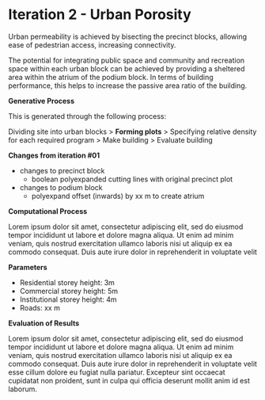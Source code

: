 # Iteration 2 - Urban Porosity

Urban permeability is achieved by bisecting the precinct blocks, allowing ease of pedestrian access, increasing connectivity.

The potential for integrating public space and community and recreation space within each urban block can be achieved by providing a sheltered area within the atrium of the podium block. In terms of building performance, this helps to increase the passive area ratio of the building. 

__Generative Process__

This is generated through the following process:

Dividing site into urban blocks > __Forming plots__ > Specifying relative density for each required program > Make building > Evaluate building

__Changes from iteration #01__

* changes to precinct block
  * boolean polyexpanded cutting lines with original precinct plot 
* changes to podium block 
  * polyexpand offset (inwards) by xx m to create atrium

__Computational Process__

Lorem ipsum dolor sit amet, consectetur adipiscing elit, sed do eiusmod tempor incididunt ut labore et dolore magna aliqua. Ut enim ad minim veniam, quis nostrud exercitation ullamco laboris nisi ut aliquip ex ea commodo consequat. Duis aute irure dolor in reprehenderit in voluptate velit 

__Parameters__

* Residential storey height: 3m
* Commercial storey height: 5m
* Institutional storey height: 4m
* Roads: xx m

__Evaluation of Results__

Lorem ipsum dolor sit amet, consectetur adipiscing elit, sed do eiusmod tempor incididunt ut labore et dolore magna aliqua. Ut enim ad minim veniam, quis nostrud exercitation ullamco laboris nisi ut aliquip ex ea commodo consequat. Duis aute irure dolor in reprehenderit in voluptate velit esse cillum dolore eu fugiat nulla pariatur. Excepteur sint occaecat cupidatat non proident, sunt in culpa qui officia deserunt mollit anim id est laborum.
